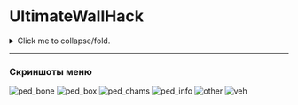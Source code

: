 # UltimateWallHack

<details>
    <summary>Click me to collapse/fold.</summary>
    These details will remain hidden until expanded.
    <pre>
        <code>PASTE LOGS HERE</code>
    </pre>
</details>

***

### Скриншоты меню

![ped_bone](https://user-images.githubusercontent.com/82971106/121151032-b3877200-c84c-11eb-867d-c1f5b7e7ec94.png)
![ped_box](https://user-images.githubusercontent.com/82971106/121151042-b4b89f00-c84c-11eb-9d43-4ada18b8df13.png)
![ped_chams](https://user-images.githubusercontent.com/82971106/121151054-b6826280-c84c-11eb-94be-2b48aad9351c.png)
![ped_info](https://user-images.githubusercontent.com/82971106/121151060-b7b38f80-c84c-11eb-80df-50164884b7ad.png)
![other](https://user-images.githubusercontent.com/82971106/121151069-b97d5300-c84c-11eb-9126-f9fe31d0a9c4.png)
![veh](https://user-images.githubusercontent.com/82971106/121151081-bb471680-c84c-11eb-8770-a4a1fee9c489.png)


